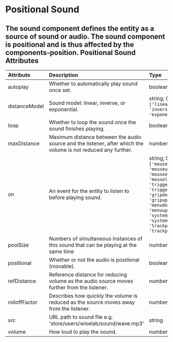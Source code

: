 
Positional Sound
================


The sound component defines the entity as a source of sound or audio. The sound component is positional and is thus affected by the components-position.
Positional Sound Attributes
---------------------------

|Attribute|Description|Type|Default|Required|
| :--- | :--- | :--- | :--- | :--- |
|autoplay|Whether to automatically play sound once set.|boolean|```False```|No|
|distanceModel|Sound model: linear, inverse, or exponential.|string; One of: ```['linear', 'inverse', 'exponential']```|```'inverse'```|No|
|loop|Whether to loop the sound once the sound finishes playing.|boolean|```False```|No|
|maxDistance|Maximum distance between the audio source and the listener, after which the volume is not reduced any further.|number|```10000```|No|
|on|An event for the entity to listen to before playing sound.|string; One of: ```['mousedown', 'mouseup', 'mouseenter', 'mouseleave', 'triggerdown', 'triggerup', 'gripdown', 'gripup', 'menudown', 'menuup', 'systemdown', 'systemup', 'trackpaddown', 'trackpadup']```|```'mousedown'```|No|
|poolSize|Numbers of simultaneous instances of this sound that can be playing at the same time|number|```1```|No|
|positional|Whether or not the audio is positional (movable).|boolean|```True```|No|
|refDistance|Reference distance for reducing volume as the audio source moves further from the listener.|number|```1```|No|
|rolloffFactor|Describes how quickly the volume is reduced as the source moves away from the listener.|number|```1```|No|
|src|URL path to sound file e.g. 'store/users/wiselab/sound/wave.mp3'|string||No|
|volume|How loud to play the sound.|number|```1```|No|
